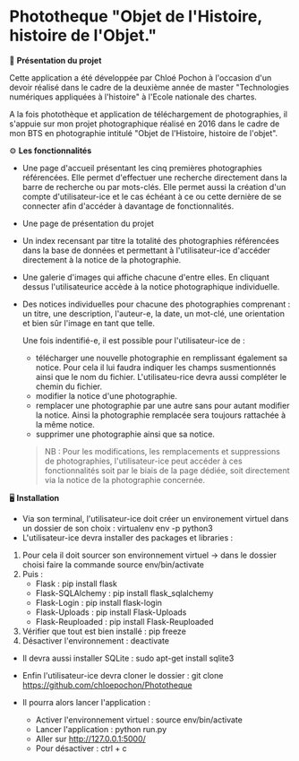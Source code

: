 # Phototheque "Objet de l'Histoire, histoire de l'Objet."

:camera_flash: **Présentation du projet**

Cette application a été développée par Chloé Pochon à l'occasion d'un devoir réalisé dans le cadre de la deuxième année de master "Technologies numériques appliquées à l'histoire" à l'Ecole nationale des chartes.
 
 A la fois photothèque et application de téléchargement de photographies, il s'appuie sur mon projet photographique réalisé en 2016 dans le cadre de mon BTS en photographie intitulé "Objet de l'Histoire, histoire de l'objet".

:gear: **Les fonctionnalités**

* Une page d'accueil présentant les cinq premières photographies référencées. Elle permet d'effectuer une recherche directement dans la barre de recherche ou par mots-clés. Elle permet aussi la création d'un compte d'utilisateur-ice et le cas échéant à ce ou cette dernière de se connecter afin d'accéder à davantage de fonctionnalités.
* Une page de présentation du projet
* Un index recensant par titre la totalité des photographies référencées dans la base de données et permettant à l'utilisateur-ice d'accéder directement à la notice de la photographie.
* Une galerie d'images qui affiche chacune d'entre elles. En cliquant dessus l'utilisateurice accède à la notice photographique individuelle.
* Des notices individuelles pour chacune des photographies comprenant : un titre, une description, l'auteur-e, la date, un mot-clé, une orientation et bien sûr l'image en tant que telle.

  Une fois indentifié-e, il est possible pour l'utilisateur-ice de : 
  - télécharger une nouvelle photographie en remplissant également sa notice. Pour cela il lui faudra indiquer les champs susmentionnés ainsi que le nom du fichier.     L'utilisateu-rice devra aussi compléter le chemin du fichier.
  - modifier la notice d'une photographie.
  - remplacer une photographie par une autre sans pour autant modifier la notice. Ainsi la photographie remplacée sera toujours rattachée à la même notice.
  - supprimer une photographie ainsi que sa notice.
  > NB : Pour les modifications, les remplacements et suppressions de photographies, l'utilisateur-ice peut accéder à ces fonctionnalités soit par le biais de la page dédiée, soit directement via la notice de la photographie concernée.
  
:desktop_computer: **Installation**
 
 * Via son terminal, l'utilisateur-ice doit créer un environement virtuel dans un dossier de son choix : virtualenv env -p python3
 * L'utilisateur-ice devra installer des packages et libraries : 
  1. Pour cela il doit sourcer son environnement virtuel 
    -> dans le dossier choisi faire la commande source env/bin/activate 
  2.  Puis : 
       - Flask : pip install flask
       - Flask-SQLAlchemy : pip install flask_sqlalchemy
       - Flask-Login : pip install flask-login
       - Flask-Uploads : pip install Flask-Uploads
       - Flask-Reuploaded : pip install Flask-Reuploaded
  3. Vérifier que tout est bien installé : pip freeze
  4. Désactiver l'environnement : deactivate
  
 * Il devra aussi installer SQLite : sudo apt-get install sqlite3
 
 * Enfin l'utilisateur-ice devra cloner le dossier : git clone https://github.com/chloepochon/Phototheque
 
 * Il pourra alors lancer l'application : 
    - Activer l'environnement virtuel : source env/bin/activate
    - Lancer l'application : python run.py
    - Aller sur http://127.0.0.1:5000/ 
    - Pour désactiver : ctrl + c
  
  
